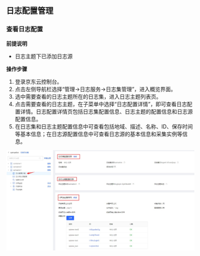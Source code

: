 ## 日志配置管理
### 查看日志配置
**前提说明**
- 日志主题下已添加日志源

**操作步骤**
1.	登录京东云控制台。
2.	点击左侧导航栏选择“管理->日志服务->日志集管理”，进入概览界面。
3.	选中需要查看的日志主题所在的日志集，进入日志主题列表页。
4.	点击需要查看的日志主题，在子菜单中选择“日志配置详情”，即可查看日志配置详情。日志配置详情页包括日志集配置信息、日志主题的配置信息和日志源配置信息。
5.	在日志集和日志主题配置信息中可查看包括地域、描述、名称、ID、保存时间等基本信息；在日志源配置信息中可查看日志源的基本信息和采集实例等信息。

![](../../../../../image/LogService/operationguide/logtopicdetails.jpg)

